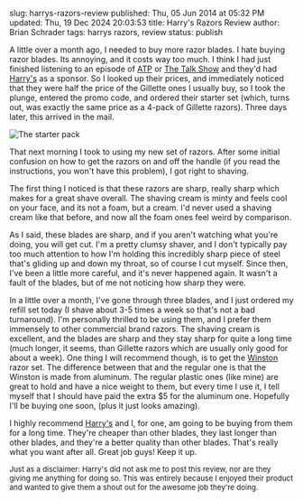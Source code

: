 slug: harrys-razors-review
published: Thu, 05 Jun 2014 at 05:32 PM
updated: Thu, 19 Dec 2024 20:03:53 
title: Harry's Razors Review
author: Brian Schrader
tags: harrys razors, review
status: publish

A little over a month ago, I needed to buy more razor blades. I hate buying razor blades. Its annoying, and it costs way too much. I think I had just finished listening to an episode of [ATP][atp] or [The Talk Show][df] and they'd had [Harry's][h] as a sponsor. So I looked up their prices, and immediately noticed that they were half the price of the Gillette ones I usually buy, so I took the plunge, entered the promo code, and ordered their starter set (which, turns out, was exactly the same price as a 4-pack of Gillette razors). Three days later, this arrived in the mail.

![The starter pack](http://brianschrader.com/images/blog/harrys-razors.jpg)

That next morning I took to using my new set of razors. After some initial confusion on how to get the razors on and off the handle (if you read the instructions, you won't have this problem), I got right to shaving. 

The first thing I noticed is that these razors are sharp, really sharp which makes for a great shave overall. The shaving cream is minty and feels cool on your face, and its not a foam, but a cream. I'd never used a shaving cream like that before, and now all the foam ones feel weird by comparison. 

As I said, these blades are sharp, and if you aren't watching what you're doing, you will get cut. I'm a pretty clumsy shaver, and I don't typically pay too much attention to how I'm holding this incredibly sharp piece of steel that's gliding up and down my throat, so of course I cut myself. Since then, I've been a little more careful, and it's never happened again. It wasn't a fault of the blades, but of me not noticing how sharp they were.

In a little over a month, I've gone through three blades, and I just ordered my refill set today (I shave about 3-5 times a week so that's not a bad turnaround). I'm personally thrilled to be using them, and I prefer them immensely to other commercial brand razors. The shaving cream is excellent, and the blades are sharp and they stay sharp for quite a long time (much longer, it seems, than Gillette razors which are usually only good for about a week). One thing I will recommend though, is to get the [Winston][winston] razor set. The difference between that and the regular one is that the Winston is made from aluminum. The regular plastic ones (like mine) are great to hold and have a nice weight to them, but every time I use it, I tell myself that I should have paid the extra $5 for the aluminum one. Hopefully I'll be buying one soon, (plus it just looks amazing).

I highly recommend [Harry's][h] and I, for one, am going to be buying from them for a long time. They're cheaper than other blades, they last longer than other blades, and they're a better quality than other blades. That's really what you want after all. Great job guys! Keep it up.

<span id="note" style="font-size:small;">
Just as a disclaimer: Harry's did not ask me to post this review, nor are they giving me anything for doing so. This was entirely because I enjoyed their product and wanted to give them a shout out for the awesome job they're doing.
</span>

[atp]:http://atp.fm
[df]:http://daringfireball.net
[winston]:https://www.harrys.com/products/the-winston-set
[h]:https://www.harrys.com